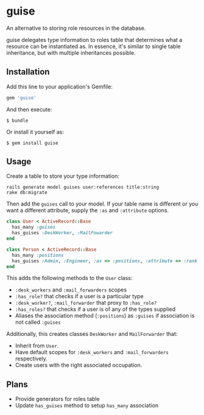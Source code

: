 # guise

An alternative to storing role resources in the database.

guise delegates type information to roles table that determines what a resource
can be instantiated as. In essence, it's similar to single table inheritance,
but with multiple inheritances possible.


## Installation

Add this line to your application's Gemfile:

```ruby
gem 'guise'
```

And then execute:

```
$ bundle
```

Or install it yourself as:

```
$ gem install guise
```


## Usage

Create a table to store your type information:

```
rails generate model guises user:references title:string
rake db:migrate
```

Then add the `guises` call to your model. If your table name is different or
you want a different attribute, supply the `:as` and `:attribute` options.

```ruby
class User < ActiveRecord::Base
  has_many :guises
  has_guises :DeskWorker, :MailFowarder
end

class Person < ActiveRecord::Base
  has_many :positions
  has_guises :Admin, :Engineer, :as => :positions, :attribute => :rank
end
```

This adds the following methods to the `User` class:
* `:desk_workers` and `:mail_forwarders` scopes
* `:has_role?` that checks if a user is a particular type
* `:desk_worker?`, `:mail_forwarder` that proxy to `:has_role?`
* `:has_roles?` that checks if a user is of any of the types supplied
* Aliases the association method (`:positions`) as `:guises` if association is not called `:guises`

Additionally, this creates classes `DeskWorker` and `MailForwarder` that:
* Inherit from `User`.
* Have default scopes for `:desk_workers` and `:mail_forwarders` respectively.
* Create users with the right associated occupation.


## Plans

* Provide generators for roles table
* Update `has_guises` method to setup `has_many` association
